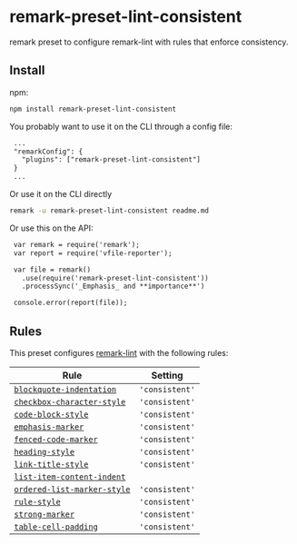 <!--This file is generated-->

# remark-preset-lint-consistent

remark preset to configure remark-lint with rules that enforce consistency.

## Install

npm:

```sh
npm install remark-preset-lint-consistent
```

You probably want to use it on the CLI through a config file:

```diff
 ...
 "remarkConfig": {
   "plugins": ["remark-preset-lint-consistent"]
 }
 ...
```

Or use it on the CLI directly

```sh
remark -u remark-preset-lint-consistent readme.md
```

Or use this on the API:

```diff
 var remark = require('remark');
 var report = require('vfile-reporter');

 var file = remark()
   .use(require('remark-preset-lint-consistent'))
   .processSync('_Emphasis_ and **importance**')

 console.error(report(file));
```

## Rules

This preset configures [remark-lint](https://github.com/wooorm/remark-lint) with the following rules:

| Rule                                                                                                                            | Setting        |
| ------------------------------------------------------------------------------------------------------------------------------- | -------------- |
| [`blockquote-indentation`](https://github.com/wooorm/remark-lint/tree/master/packages/remark-lint-blockquote-indentation)       | `'consistent'` |
| [`checkbox-character-style`](https://github.com/wooorm/remark-lint/tree/master/packages/remark-lint-checkbox-character-style)   | `'consistent'` |
| [`code-block-style`](https://github.com/wooorm/remark-lint/tree/master/packages/remark-lint-code-block-style)                   | `'consistent'` |
| [`emphasis-marker`](https://github.com/wooorm/remark-lint/tree/master/packages/remark-lint-emphasis-marker)                     | `'consistent'` |
| [`fenced-code-marker`](https://github.com/wooorm/remark-lint/tree/master/packages/remark-lint-fenced-code-marker)               | `'consistent'` |
| [`heading-style`](https://github.com/wooorm/remark-lint/tree/master/packages/remark-lint-heading-style)                         | `'consistent'` |
| [`link-title-style`](https://github.com/wooorm/remark-lint/tree/master/packages/remark-lint-link-title-style)                   | `'consistent'` |
| [`list-item-content-indent`](https://github.com/wooorm/remark-lint/tree/master/packages/remark-lint-list-item-content-indent)   |                |
| [`ordered-list-marker-style`](https://github.com/wooorm/remark-lint/tree/master/packages/remark-lint-ordered-list-marker-style) | `'consistent'` |
| [`rule-style`](https://github.com/wooorm/remark-lint/tree/master/packages/remark-lint-rule-style)                               | `'consistent'` |
| [`strong-marker`](https://github.com/wooorm/remark-lint/tree/master/packages/remark-lint-strong-marker)                         | `'consistent'` |
| [`table-cell-padding`](https://github.com/wooorm/remark-lint/tree/master/packages/remark-lint-table-cell-padding)               | `'consistent'` |
